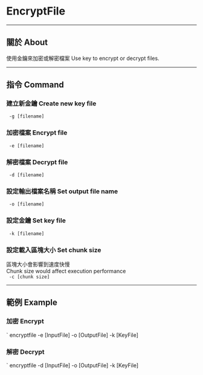 # EncryptFile  

---
## 關於 About
使用金鑰來加密或解密檔案
Use key to encrypt or decrypt files.

---
## 指令 Command

### 建立新金鑰 Create new key file
` -g [filename]`

### 加密檔案 Encrypt file
` -e [filename]`

### 解密檔案 Decrypt file
` -d [filename]`

### 設定輸出檔案名稱 Set output file name
` -o [filename]`

### 設定金鑰 Set key file
` -k [filename]`

### 設定載入區塊大小 Set chunk size
區塊大小會影響到速度快慢  
Chunk size would affect execution performance  
` -c [chunk size]`

---
## 範例 Example

### 加密 Encrypt
` encryptfile -e [InputFile] -o [OutputFile] -k [KeyFile]

### 解密 Decrypt
` encryptfile -d [InputFile] -o [OutputFile] -k [KeyFile]